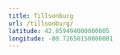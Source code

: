```yaml
---
title: Tillsonburg
url: /tillsonburg/
latitude: 42.859494000000005
longitude: -80.72650150000001
---
```

